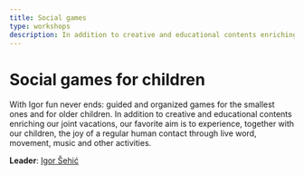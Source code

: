 ```yaml
---
title: Social games
type: workshops
description: In addition to creative and educational contents enriching our joint vacations, our favorite aim is to experience, together with our children, the joy of a regular human contact through live word, movement, music and other activities.
---
```


# Social games for children

With Igor fun never ends: guided and organized games for the smallest ones and for older children. In addition to creative and educational contents enriching our joint vacations, our favorite aim is to experience, together with our children, the joy of a regular human contact through live word, movement, music and other activities.

**Leader**: [Igor Šehić](/workshops/leaders/igor-sehic)
